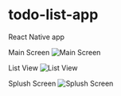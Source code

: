 # todo-list-app
React Native app


Main Screen
![Main Screen](https://user-images.githubusercontent.com/68743727/172595206-3ef65d25-c6c3-400c-bf78-1c73ff339d2f.jpeg)


List View
![List View](https://user-images.githubusercontent.com/68743727/172595395-6679cfc9-2f10-47f7-ad38-98519856ada3.jpeg)

Splush Screen
![Splush Screen](https://user-images.githubusercontent.com/68743727/172595444-a59136bc-11ac-417f-8bd9-b1f301368306.jpeg)

